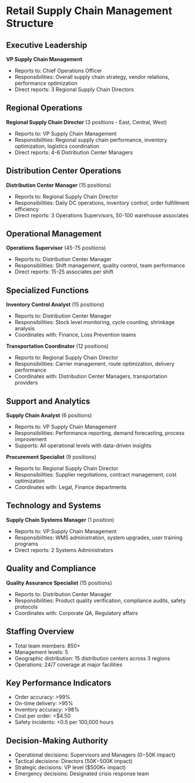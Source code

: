# Retail Supply Chain Management Structure

## Executive Leadership
**VP Supply Chain Management**
- Reports to: Chief Operations Officer
- Responsibilities: Overall supply chain strategy, vendor relations, performance optimization
- Direct reports: 3 Regional Supply Chain Directors

## Regional Operations
**Regional Supply Chain Director** (3 positions - East, Central, West)
- Reports to: VP Supply Chain Management
- Responsibilities: Regional supply chain performance, inventory optimization, logistics coordination
- Direct reports: 4-6 Distribution Center Managers

## Distribution Center Operations
**Distribution Center Manager** (15 positions)
- Reports to: Regional Supply Chain Director
- Responsibilities: Daily DC operations, inventory control, order fulfillment efficiency
- Direct reports: 3 Operations Supervisors, 50-100 warehouse associates

## Operational Management
**Operations Supervisor** (45-75 positions)
- Reports to: Distribution Center Manager
- Responsibilities: Shift management, quality control, team performance
- Direct reports: 15-25 associates per shift

## Specialized Functions
**Inventory Control Analyst** (15 positions)
- Reports to: Distribution Center Manager
- Responsibilities: Stock level monitoring, cycle counting, shrinkage analysis
- Coordinates with: Finance, Loss Prevention teams

**Transportation Coordinator** (12 positions)
- Reports to: Regional Supply Chain Director
- Responsibilities: Carrier management, route optimization, delivery performance
- Coordinates with: Distribution Center Managers, transportation providers

## Support and Analytics
**Supply Chain Analyst** (6 positions)
- Reports to: VP Supply Chain Management
- Responsibilities: Performance reporting, demand forecasting, process improvement
- Supports: All operational levels with data-driven insights

**Procurement Specialist** (9 positions)
- Reports to: Regional Supply Chain Director
- Responsibilities: Supplier negotiations, contract management, cost optimization
- Coordinates with: Legal, Finance departments

## Technology and Systems
**Supply Chain Systems Manager** (1 position)
- Reports to: VP Supply Chain Management
- Responsibilities: WMS administration, system upgrades, user training programs
- Direct reports: 2 Systems Administrators

## Quality and Compliance
**Quality Assurance Specialist** (15 positions)
- Reports to: Distribution Center Manager
- Responsibilities: Product quality verification, compliance audits, safety protocols
- Coordinates with: Corporate QA, Regulatory affairs

## Staffing Overview
- Total team members: 850+
- Management levels: 5
- Geographic distribution: 15 distribution centers across 3 regions
- Operations: 24/7 coverage at major facilities

## Key Performance Indicators
- Order accuracy: >99%
- On-time delivery: >95%
- Inventory accuracy: >98%
- Cost per order: <$4.50
- Safety incidents: <0.5 per 100,000 hours

## Decision-Making Authority
- Operational decisions: Supervisors and Managers ($0-$50K impact)
- Tactical decisions: Directors ($50K-$500K impact)
- Strategic decisions: VP level ($500K+ impact)
- Emergency decisions: Designated crisis response team